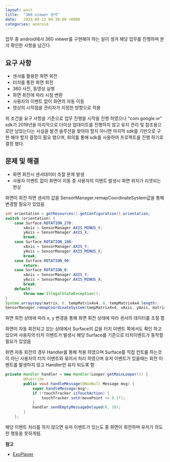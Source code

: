 ```yaml
---
layout: post
title:  "360 viewer 분석"
date:   2023-09-12 09:30:00 +0900
categories: android
---
```


 업무 중 android에서 360 viewer를 구현해야 하는 일이 생겨 해당 업무를 진행하며 분석 확인한 사항을 남긴다. 

## 요구 사항
 - 센서를 활용한 화면 회전
 - 터치를 통한 화면 회전
 - 360 사진, 동영상 실행
 - 화면 회전에 따라 시점 변환
 - 사용자의 이벤트 없이 화면의 자동 이동
 - 영상의 시작점을 관리자가 지정한 방향으로 적용

위 조건을 요구 사항을 기준으로 업무 진행을 시작을 진행 하였으나 "com.google.vr" sdk가 2019년을 마지막으로 더이상 업데이트를 진행하지 않고 유지 관리 및 참조용으로만 남았는다는 사실을 발견 솔루션을 찾아야 할지 아니면 마지막 sdk를 기반으로 구현 해야 할지 결정이 필요 했으며, 회의를 통해 sdk를 사용하여 프로젝트를 진행 하기로 결정 했다.

## 문제 및 해결
 - 화면 회전시 센서데이터 조절 문제 발생
 - 사용자 이벤트 없이 화면이 이동 중 사용자의 이벤트 발생시 화면 위치가 리셋되는 현상

화면이 회전 하면 센서의 값을 SensorManager.remapCoordinateSystem값을 통해 변경할 필요가 있었음
```java
int orientation = getResources().getConfiguration().orientation;
switch (orientation) {
    case Surface.ROTATION_270:
        xAxis = SensorManager.AXIS_MINUS_Y;
        yAxis = SensorManager.AXIS_X;
        break;
    case Surface.ROTATION_180:
        xAxis = SensorManager.AXIS_Y;
        yAxis = SensorManager.AXIS_MINUS_X;
        break;
    case Surface.ROTATION_90:
        return;
    case Surface.ROTATION_0:
        xAxis = SensorManager.AXIS_Y;
        yAxis = SensorManager.AXIS_MINUS_X;
        break;
    default:
        throw new IllegalStateException();
}
System.arraycopy(matrix, 0, tempMatrix4x4, 0, tempMatrix4x4.length);
SensorManager.remapCoordinateSystem(tempMatrix4x4, xAxis, yAxis, matrix);
```
화면 회전 상태에 따라 x, y 변경을 통해 화면 회전 상태에 따라 센서의 데이터를 조절 함

화면이 자동 회전되고 있는 상태에서 Surface의 값을 터치 이벤트 쪽에서도 확인 하고 있으며 사용자의 터치 이벤트가 발생시 해당 Surface를 기준으로 터치이벤트가 동작할 필요가 있었음

화면 자동 회전의 경우 Handler를 통해 적용 하였으며 Surface를 직접 컨트롤 하는것이 아닌 사용자의 터치 이벤트와 묶어서 처리 하였으며 유저 이벤트가 있을때는 회전 이벤트를 발생하지 않고 Handler만 유지 되도록 함 
```java
private Handler handler = new Handler(Looper.getMainLooper()) {
        @Override
        public void handleMessage(@NonNull Message msg) {
            super.handleMessage(msg);
            if (!touchTracker.isTouchAction) {
                touchTracker.setX(movePoint += 0.1f);
            }
            handler.sendEmptyMessageDelayed(0, 10);
        }
    };
```
해당 이벤트 처리를 하지 않으면 유저 이벤트가 있는도 중 화면이 회전하며 유저가 의도한 행동을 못하게됨.

**참고**
- [ExoPlayer](https://github.com/google/ExoPlayer/blob/release-v2/library/core/src/main/java/com/google/android/exoplayer2/video/spherical/SphericalGLSurfaceView.java)